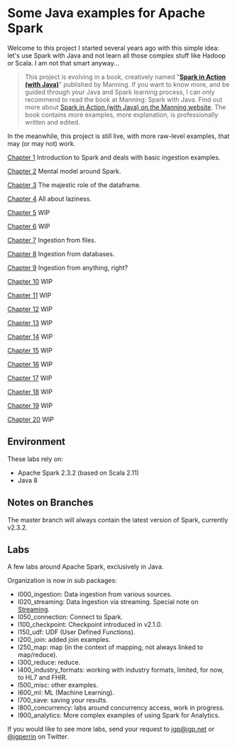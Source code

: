 # Some Java examples for Apache Spark

Welcome to this project I started several years ago with this simple idea: let's use Spark with Java and not learn all those complex stuff like Hadoop or Scala. I am not that smart anyway...


> This project is evolving in a book, creatively named "**[Spark in Action (with Java)](https://www.manning.com/books/spark-with-java)**" published by Manning.
> If you want to know more, and be guided through your Java and Spark learning process, I can only recommend to read the book at Manning: Spark with Java. Find out more about [Spark in Action (with Java) on the Manning website](https://www.manning.com/books/spark-with-java). The book contains more examples, more explanation, is professionally written and edited.

In the meanwhile, this project is still live, with more raw-level examples, that may (or may not) work.

[Chapter 1](https://github.com/jgperrin/net.jgp.books.sparkWithJava.ch01) Introduction to Spark and deals with basic ingestion examples.

[Chapter 2](https://github.com/jgperrin/net.jgp.books.sparkWithJava.ch02) Mental model around Spark.

[Chapter 3](https://github.com/jgperrin/net.jgp.books.sparkWithJava.ch03) The majestic role of the dataframe.

[Chapter 4](https://github.com/jgperrin/net.jgp.books.sparkWithJava.ch04) All about laziness.

[Chapter 5](https://github.com/jgperrin/net.jgp.books.sparkWithJava.ch05) WIP

[Chapter 6](https://github.com/jgperrin/net.jgp.books.sparkWithJava.ch06) WIP

[Chapter 7](https://github.com/jgperrin/net.jgp.books.sparkWithJava.ch07) Ingestion from files.

[Chapter 8](https://github.com/jgperrin/net.jgp.books.sparkWithJava.ch08) Ingestion from databases.

[Chapter 9](https://github.com/jgperrin/net.jgp.books.sparkWithJava.ch09) Ingestion from anything, right?

[Chapter 10](https://github.com/jgperrin/net.jgp.books.sparkWithJava.ch10) WIP

[Chapter 11](https://github.com/jgperrin/net.jgp.books.sparkWithJava.ch11) WIP

[Chapter 12](https://github.com/jgperrin/net.jgp.books.sparkWithJava.ch12) WIP

[Chapter 13](https://github.com/jgperrin/net.jgp.books.sparkWithJava.ch13) WIP

[Chapter 14](https://github.com/jgperrin/net.jgp.books.sparkWithJava.ch14) WIP

[Chapter 15](https://github.com/jgperrin/net.jgp.books.sparkWithJava.ch15) WIP

[Chapter 16](https://github.com/jgperrin/net.jgp.books.sparkWithJava.ch16) WIP

[Chapter 17](https://github.com/jgperrin/net.jgp.books.sparkWithJava.ch17) WIP

[Chapter 18](https://github.com/jgperrin/net.jgp.books.sparkWithJava.ch18) WIP

[Chapter 19](https://github.com/jgperrin/net.jgp.books.sparkWithJava.ch19) WIP

[Chapter 20](https://github.com/jgperrin/net.jgp.books.sparkWithJava.ch20) WIP



## Environment
These labs rely on:
* Apache Spark 2.3.2 (based on Scala 2.11)
* Java 8

## Notes on Branches
The master branch will always contain the latest version of Spark, currently v2.3.2.

## Labs
A few labs around Apache Spark, exclusively in Java.

Organization is now in sub packages:

* l000_ingestion: Data ingestion from various sources.
* l020\_streaming: Data ingestion via streaming. Special note on [Streaming](src/main/java/net/jgp/labs/spark/l020_streaming/README.md).
* l050_connection: Connect to Spark.
* l100_checkpoint: Checkpoint introduced in v2.1.0.
* l150_udf: UDF (User Defined Functions).
* l200_join: added join examples.
* l250_map: map (in the context of mapping, not always linked to map/reduce).
* l300_reduce: reduce.
* l400\_industry\_formats: working with industry formats, limited, for now, to HL7 and FHIR.
* l500_misc: other examples.
* l600_ml: ML (Machine Learning).
* l700_save: saving your results.
* l800_concurrency: labs around concurrency access, work in progress.
* l900_analytics: More complex examples of using Spark for Analytics.


If you would like to see more labs, send your request to jgp@jgp.net or [@jgperrin](https://twitter.com/jgperrin) on Twitter.
